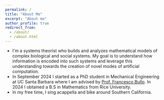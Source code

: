 ```yaml
---
permalink: /
title: "About Me"
excerpt: "About me"
author_profile: true
redirect_from: 
  - /about/
  - /about.html
---
```

- I'm a systems theorist who builds and analyzes mathematical models of complex biological and social systems. My goal is to understand how information is encoded into such systems and leverage this understanding towards the creation of novel modes of artificial computation.
- In September 2024 I started as a PhD student in Mechanical Engineering at UC Santa Barbara where I am advised by [Prof. Francesco Bullo](https://fbullo.github.io/). In 2024 I obtained a B.S in Mathematics from Rice University.
- In my free time, I sing acappella and bike around Southern California.
